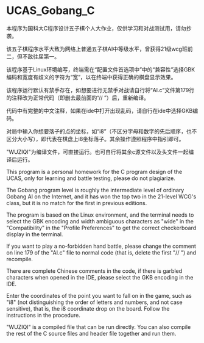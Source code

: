 # UCAS_Gobang_C
本程序为国科大C程序设计五子棋个人大作业，仅供学习和对战测试用，请勿抄袭。

该五子棋程序水平大致为网络上普通五子棋AI中等级水平，曾获得21级wcg班前二，但不敌往届第一。

该程序基于Linux环境编写，终端需在“配置文件首选项中”中的“兼容性”选择GBK编码和宽度有歧义的字符为“宽”，以在终端中获得正确的棋盘显示效果。

该程序运行默认有禁手存在，如想要进行无禁手对战请自行将“AI.c”文件第179行的注释改为正常代码（即删去最前面的“// ”）后，重新编译。

代码中有完整的中文注释，如果在ide中打开出现乱码，请自行在ide中选择GKB编码。

对局中输入你想要落子的点的坐标，如“i8”（不区分字母和数字的先后顺序，也不区分大小写），即代表在棋盘上i8坐标落子。其余操作遵照程序中指引即可。

"WUZIQI"为编译文件，可直接运行。也可自行将其余c源文件以及头文件一起编译后运行。

This program is a personal homework for the C program design of the UCAS, only for learning and battle testing, please do not plagiarize.

The Gobang program level is roughly the intermediate level of ordinary Gobang AI on the Internet, and it has won the top two in the 21-level WCG's class, but it is no match for the first in previous editions.

The program is based on the Linux environment, and the terminal needs to select the GBK encoding and width ambiguous characters as "wide" in the "Compatibility" in the "Profile Preferences" to get the correct checkerboard display in the terminal.

If you want to play a no-forbidden hand battle, please change the comment on line 179 of the "AI.c" file to normal code (that is, delete the first "// ") and recompile.

There are complete Chinese comments in the code, if there is garbled characters when opened in the IDE, please select the GKB encoding in the IDE.

Enter the coordinates of the point you want to fall on in the game, such as "i8" (not distinguishing the order of letters and numbers, and not case sensitive), that is, the i8 coordinate drop on the board. Follow the instructions in the procedure.

"WUZIQI" is a compiled file that can be run directly. You can also compile the rest of the C source files and header file together and run them.
